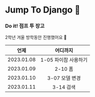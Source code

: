 <div align="left">

# Jump To Django 🚀
### **Do it!** 점프 투 장고 

2학년 겨울 방학동안 진행했어요 🐣

|언제|어디까지|
|:---:|:---:|
|2023.01.08|1-05 파이참 사용하기|
|2023.01.09|2-10 폼|
|2023.01.10|3-07 모델 변경|
|2023.01.11|3-14 검색|
</div>
